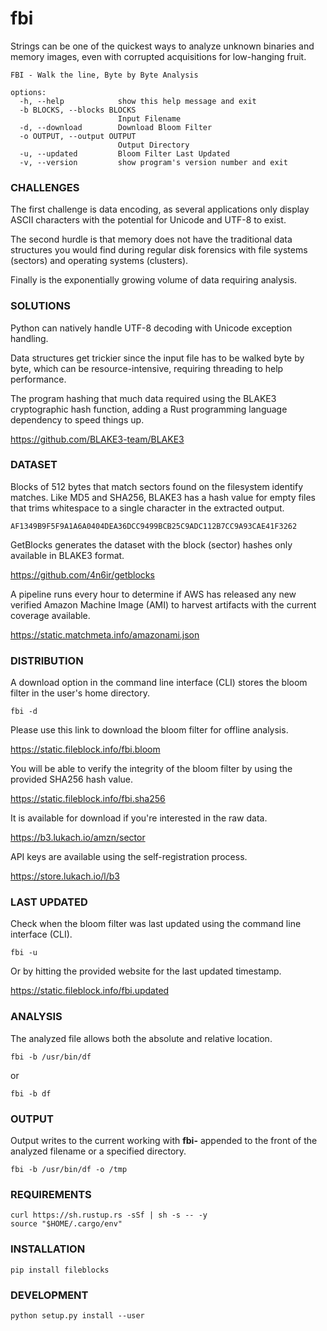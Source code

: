 # fbi

Strings can be one of the quickest ways to analyze unknown binaries and memory images, even with corrupted acquisitions for low-hanging fruit.

```
FBI - Walk the line, Byte by Byte Analysis

options:
  -h, --help            show this help message and exit
  -b BLOCKS, --blocks BLOCKS
                        Input Filename
  -d, --download        Download Bloom Filter
  -o OUTPUT, --output OUTPUT
                        Output Directory
  -u, --updated         Bloom Filter Last Updated
  -v, --version         show program's version number and exit
```

### CHALLENGES

The first challenge is data encoding, as several applications only display ASCII characters with the potential for Unicode and UTF-8 to exist.

The second hurdle is that memory does not have the traditional data structures you would find during regular disk forensics with file systems (sectors) and operating systems (clusters).

Finally is the exponentially growing volume of data requiring analysis.

### SOLUTIONS

Python can natively handle UTF-8 decoding with Unicode exception handling.

Data structures get trickier since the input file has to be walked byte by byte, which can be resource-intensive, requiring threading to help performance.

The program hashing that much data required using the BLAKE3 cryptographic hash function, adding a Rust programming language dependency to speed things up.

https://github.com/BLAKE3-team/BLAKE3

### DATASET

Blocks of 512 bytes that match sectors found on the filesystem identify matches.  Like MD5 and SHA256, BLAKE3 has a hash value for empty files that trims whitespace to a single character in the extracted output.

```AF1349B9F5F9A1A6A0404DEA36DCC9499BCB25C9ADC112B7CC9A93CAE41F3262```

GetBlocks generates the dataset with the block (sector) hashes only available in BLAKE3 format.

https://github.com/4n6ir/getblocks

A pipeline runs every hour to determine if AWS has released any new verified Amazon Machine Image (AMI) to harvest artifacts with the current coverage available.

https://static.matchmeta.info/amazonami.json

### DISTRIBUTION

A download option in the command line interface (CLI) stores the bloom filter in the user's home directory.

```
fbi -d
```

Please use this link to download the bloom filter for offline analysis.

https://static.fileblock.info/fbi.bloom

You will be able to verify the integrity of the bloom filter by using the provided SHA256 hash value.

https://static.fileblock.info/fbi.sha256

It is available for download if you're interested in the raw data.

https://b3.lukach.io/amzn/sector

API keys are available using the self-registration process.

https://store.lukach.io/l/b3

### LAST UPDATED

Check when the bloom filter was last updated using the command line interface (CLI).

```
fbi -u
```

Or by hitting the provided website for the last updated timestamp.

https://static.fileblock.info/fbi.updated

### ANALYSIS

The analyzed file allows both the absolute and relative location.

```
fbi -b /usr/bin/df
```

or

```
fbi -b df
```

### OUTPUT

Output writes to the current working with **fbi-** appended to the front of the analyzed filename or a specified directory.

```
fbi -b /usr/bin/df -o /tmp
```

### REQUIREMENTS

```
curl https://sh.rustup.rs -sSf | sh -s -- -y
source "$HOME/.cargo/env"
```

### INSTALLATION

```
pip install fileblocks
```

### DEVELOPMENT

```
python setup.py install --user
```